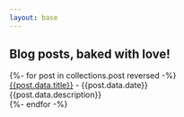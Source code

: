 ```yaml
---
layout: base
---
```


## Blog posts, baked with love!

<div>
{%- for post in collections.post reversed -%}
  <div className="post" key={{post.fileSlug}}>
    <div className="postTitle">
      <a href={{post.url}}>{{post.data.title}}</a>
      <span> - </span>
      <span className="postDate">{{post.data.date}}</span>
    </div>
    <div className="postExcerpt">{{post.data.description}}</div>
  </div>
{%- endfor -%}
</div>
